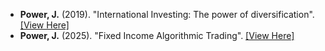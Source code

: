 - <strong>Power, J.</strong> (2019). "International Investing: The power of diversification". [[View Here]](https://amzn.to/4ipaEfm)
- <strong>Power, J.</strong> (2025). "Fixed Income Algorithmic Trading". [[View Here]](https://amzn.to/44yIyJ5)